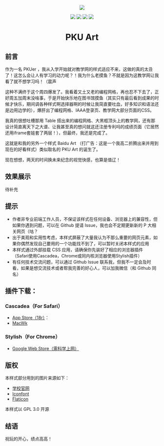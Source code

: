 <div align="center">
<img src='https://arthals-1307721114.cos.ap-beijing.myqcloud.com/uPic/PKU Art.png'><img/>
  
<img src="https://img.shields.io/badge/license-GPL3.0-F6D7A7"><img/>  <img src="https://img.shields.io/badge/language-CSS-F6EABE"><img/>  <img src="https://img.shields.io/badge/site-Arthals.ink-C8E3D4"><img/>  <img src="https://img.shields.io/badge/apply-PKU Site-87AAAA"><img/>
# PKU Art
  
  <div/>
<div align="left">
  
## 前言
作为一名 PKUer ，我从入学开始就对教学网的样式适应不来，这做的真的太丑了！这怎么会让人有学习的动力呢？！我为什么老摸鱼？不就是因为这教学网让我看了就不想学习吗！（震声

这种不满终于这个周四爆发了。我看着又土又老的编程网格，再也忍不下去了，正好周五加周末没啥事，于是开始快乐地在图书馆摸鱼（其实只有最后看到成果的时候才快乐，期间调各种样式啊选择器啊的时候让我简直要吐血，好多知识和语法还是边用边学的），爆肝出了编程网格、IAAA登录页、教学网大部分页面的CSS。

我真的很想吐槽那用 Table 搭出来的编程网格、大黑框顶头上的教学网，还有那设计简直离天下之大谱、让我甚至真的想问就这还注册专利吗的成绩页面（它居然还用iframe套娃套了两层！），但最终，我还是完成了。

这就是和我的另外一个样式 Baidu Art （打广告：这是一个我高二折腾出来并用到现在的好看样式）类似取名的 PKU Art 的诞生了。

现在想想，两天的时间换未来纪念的视觉快感，也算是值辽！
  
## 效果展示
待补充
  
## 提示
* 作者非专业前端工作人员，不保证该样式在任何设备、浏览器上的兼容性，但如果你遇到问题，可以在 Github 提请 Issue，我也会不定期更新新的 P 大相关网页（咕？
* 出于美观和实用性考虑，本样式屏蔽了大量我认为不那么重要的网页元素，如果你偶然发现自己要用的一个功能找不到了，可以暂时关闭本样式的应用
* 本样式通过外部挂载 CSS 应用，请确保你先装好了相应的浏览器插件（Safari使用Cascadea，Chrome或同内核浏览器使用Stylish插件）
* 有任何技术交流问题，可以通过 Github Issue 联系我，但我不一定会及时看，如果是想交流技术或者帮我完善的好心人，可以加我微信（和 Github 同名）
	
## 插件下载：
### Cascadea（For Safari）
* [App Store（18r）](https://apps.apple.com/cn/app/cascadea/id1432182561)： 
* [MacWk](https://macwk.com/soft/cascadea)

### Stylish（For Chrome）
* [Google Web Store（需科学上网）](https://chrome.google.com/webstore/detail/stylish-custom-themes-for/fjnbnpbmkenffdnngjfgmeleoegfcffe/related)

## 版权
本样式部分用到的图片来源如下：
* [学校官网](https://www.pku.edu.cn)
* [Iconfont](https://www.iconfont.cn)
* [Flaticon](https://www.flaticon.com)

本样式以 GPL 3.0 开源

## 结语
祝玩的开心，绩点高高！
  <div/>
